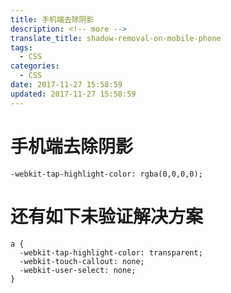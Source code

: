 ```yaml
---
title: 手机端去除阴影
description: <!-- more -->
translate_title: shadow-removal-on-mobile-phone
tags:
  - CSS
categories:
  - CSS
date: 2017-11-27 15:58:59
updated: 2017-11-27 15:58:59
---
```


# 手机端去除阴影



```
-webkit-tap-highlight-color: rgba(0,0,0,0);
```


# 还有如下未验证解决方案

```
a {
  -webkit-tap-highlight-color: transparent;
  -webkit-touch-callout: none;
  -webkit-user-select: none;
}
```

